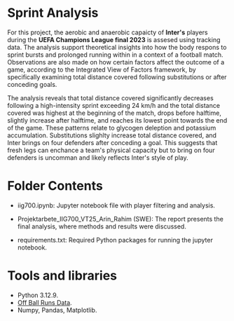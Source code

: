 # Sprint Analysis 
For this project, the aerobic and anaerobic capaicty of **Inter's** players during the **UEFA Champions League final 2023** is assesed using tracking data. The analysis support theoretical insights into how the body respons to sprint bursts and prolonged running within in a context of a football match. Observations are also made on how certain factors affect the outcome of a game, according to the Integrated View of Factors framework, by specifically examining total distance covered following substitutions or after conceding goals. 

The analysis reveals that total distance covered significantly decreases following a high-intensity sprint exceeding 24 km/h and the total distance covered was highest at the beginning of the match, drops before halftime, slightly increase after halftime, and reaches its lowest point towards the end of the game. These patterns relate to glycogen deleption and potassium accumulation. Substitutions slighlty increase total distance covered, and Inter brings on four defenders after conceding a goal. This suggests that fresh legs can enchance a team's physical capacity but to bring on four defenders is uncomman and likely reflects Inter's style of play. 

# Folder Contents
- iig700.ipynb: Jupyter notebook file with player filtering and analysis.
  
- Projektarbete_IIG700_VT25_Arin_Rahim (SWE): The report presents the final analysis, where methods and results were discussed.
  
- requirements.txt: Required Python packages for running the jupyter notebook.

# Tools and libraries 
- Python 3.12.9.
- [Off Ball Runs Data](https://github.com/twelvefootball/twelve-respovision-CL-final).
- Numpy, Pandas, Matplotlib.
